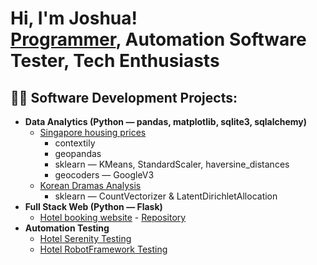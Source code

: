 <h1>Hi, I'm Joshua! <br/><a href="https://github.com/Joshua-Leow">Programmer</a>, Automation Software Tester, Tech Enthusiasts</h1>

<h2>👨‍💻 Software Development Projects:</h2>

- <b>Data Analytics (Python — pandas, matplotlib, sqlite3, sqlalchemy)</b>
  - [Singapore housing prices](https://github.com/Joshua-Leow/HousingPriceAnalysis)
    - contextily
    - geopandas
    - sklearn — KMeans, StandardScaler, haversine_distances
    - geocoders — GoogleV3
  - [Korean Dramas Analysis](https://github.com/Joshua-Leow/KoreanDramasAnalysis/blob/main/KoreanDramasAnalysis.ipynb)
    - sklearn — CountVectorizer & LatentDirichletAllocation
- <b>Full Stack Web (Python — Flask)</b>
  - [Hotel booking website](https://hotel-booking-website-1.onrender.com/) - [Repository](https://github.com/Joshua-Leow/joshualeowhotel)
- <b>Automation Testing</b>
  - [Hotel Serenity Testing](https://github.com/Joshua-Leow/HotelSerenityTesting)
  - [Hotel RobotFramework Testing](https://github.com/Joshua-Leow/HotelRobotFrameworkTesting)

<!--
<h2> 🤳 Connect with me:</h2>

[<img align="left" alt="JoshMadakor | YouTube" width="22px" src="https://cdn.jsdelivr.net/npm/simple-icons@v3/icons/youtube.svg" />][youtube]
[<img align="left" alt="JoshMadakor | Twitter" width="22px" src="https://cdn.jsdelivr.net/npm/simple-icons@v3/icons/twitter.svg" />][twitter]
[<img align="left" alt="JoshMadakor | LinkedIn" width="22px" src="https://cdn.jsdelivr.net/npm/simple-icons@v3/icons/linkedin.svg" />][linkedin]
[<img align="left" alt="JoshMadakor | Instagram" width="22px" src="https://cdn.jsdelivr.net/npm/simple-icons@v3/icons/instagram.svg" />][instagram]

[twitter]: https://twitter.com/joshmadakor
[youtube]: https://www.youtube.com/c/joshmadakor
[instagram]: https://www.instagram.com/joshmadakor/
[linkedin]: https://linkedin.com/in/joshmadakor
-->

<!--
**Joshua-Leow/Joshua-Leow** is a ✨ _special_ ✨ repository because its `README.md` (this file) appears on your GitHub profile.

Here are some ideas to get you started:

- 🔭 I’m currently working on ...
- 🌱 I’m currently learning ...
- 👯 I’m looking to collaborate on ...
- 🤔 I’m looking for help with ...
- 💬 Ask me about ...
- 📫 How to reach me: ...
- 😄 Pronouns: ...
- ⚡ Fun fact: ...
-->
